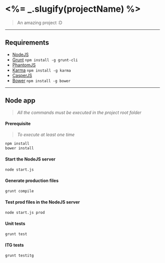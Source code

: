 # <%= _.slugify(projectName) %>

> An amazing project :D

---------------------------------------

## Requirements

- [NodeJS](http://nodejs.org/download/)
- [Grunt](http://gruntjs.com/) ```npm install -g grunt-cli```
- [PhantomJS](http://phantomjs.org/download.html)
- [Karma](http://karma-runner.github.io) ```npm install -g karma```
- [CasperJS](http://docs.casperjs.org/en/latest/installation.html#installing-from-git)
- [Bower](http://bower.io/) ```npm install -g bower```

---------------------------------------

## Node app

> _All the commands must be executed in the project root folder_

#### Prerequisite ####

> _To execute at least one time_

```bash
npm install
bower install
```

#### Start the NodeJS server ####

```bash
node start.js
```

#### Generate production files ####

```bash
grunt compile
```

#### Test prod files in the NodeJS server ####

```bash
node start.js prod
```

#### Unit tests ####

```bash
grunt test
```

#### ITG tests ####

```bash
grunt testitg
```
